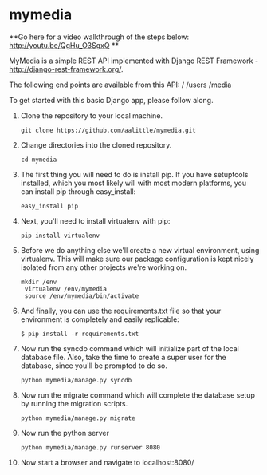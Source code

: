 mymedia
=======

**Go here for a video walkthrough of the steps below: http://youtu.be/QgHu_O3SgxQ **

MyMedia is a simple REST API implemented with Django REST Framework - http://django-rest-framework.org/.

The following end points are available from this API:
	/
	/users
	/media

To get started with this basic Django app, please follow along.

1. Clone the repository to your local machine.
	<pre><code>git clone https://github.com/aalittle/mymedia.git</code></pre>

2. Change directories into the cloned repository.
    <pre><code>cd mymedia</code></pre>

3. The first thing you will need to do is install pip. If you have setuptools installed, which you most likely will with most modern platforms, you can install pip through easy_install:
    <pre><code>easy_install pip</code></pre>
	
4. Next, you'll need to install virtualenv with pip:
    <pre><code>pip install virtualenv</code></pre>

5. Before we do anything else we'll create a new virtual environment, using virtualenv. This will make sure our package configuration is kept nicely isolated from any other projects we're working on.

	<pre><code>mkdir /env
	virtualenv /env/mymedia
	source /env/mymedia/bin/activate</pre></code>


6. And finally, you can use the requirements.txt file so that your environment is completely and easily replicable:
    <pre><code>$ pip install -r requirements.txt</code></pre>
	
	
7. Now run the syncdb command which will initialize part of the local database file. Also, take the time to create a super user for the database, since you'll be prompted to do so.
    <pre><code>python mymedia/manage.py syncdb</code></pre>
	
8. Now run the migrate command which will complete the database setup by running the migration scripts.
    <pre><code>python mymedia/manage.py migrate</code></pre>

9. Now run the python server
	<pre><code>python mymedia/manage.py runserver 8080</code></pre>

10. Now start a browser and navigate to localhost:8080/

